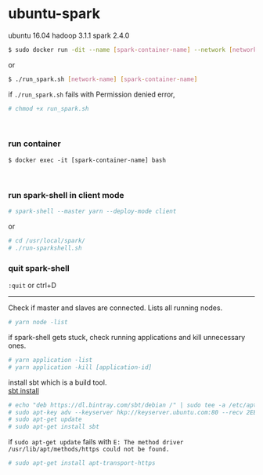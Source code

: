 # ubuntu-spark

ubuntu 16.04 hadoop 3.1.1 spark 2.4.0

```bash
$ sudo docker run -dit --name [spark-container-name] --network [network-hadoop-container-is-connected] [image-name] /bin/bash
```
or
```bash
$ ./run_spark.sh [network-name] [spark-container-name]
```
if `./run_spark.sh` fails with Permission denied error,
```bash
# chmod +x run_spark.sh
```
<br/>

### run container
```
$ docker exec -it [spark-container-name] bash
```
<br/>

### run spark-shell in client mode
```bash
# spark-shell --master yarn --deploy-mode client
```
or
```bash
# cd /usr/local/spark/
# ./run-sparkshell.sh
```

### quit spark-shell
`:quit` or ctrl+D

---

Check if master and slaves are connected.
Lists all running nodes.
```bash
# yarn node -list
```


if spark-shell gets stuck, check running applications and kill unnecessary ones.
```bash
# yarn application -list
# yarn application -kill [application-id]
```


install sbt which is a build tool.<br/>
[sbt install](https://www.scala-sbt.org/1.0/docs/Installing-sbt-on-Linux.html)

```bash
# echo "deb https://dl.bintray.com/sbt/debian /" | sudo tee -a /etc/apt/sources.list.d/sbt.list  
# sudo apt-key adv --keyserver hkp://keyserver.ubuntu.com:80 --recv 2EE0EA64E40A89B84B2DF73499E82A75642AC823  
# sudo apt-get update  
# sudo apt-get install sbt
```


if `sudo apt-get update` fails with `E: The method driver /usr/lib/apt/methods/https could not be found.`
```bash
# sudo apt-get install apt-transport-https
```
